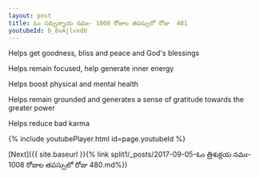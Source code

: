 ```yaml
---
layout: post
title: ఓం సమ్పన్నాయ నమః- 1008 రోజుల తపస్సులో రోజు  481
youtubeId: b_8vAjlvxdU
---
```

 
 
Helps get goodness, bliss and peace and God's blessings
 
Helps remain focused, help generate inner energy 
 
Helps boost physical and mental health 
 
Helps remain grounded and generates a sense of gratitude towards the greater power 
 
Helps reduce bad karma
 
 
 
 


{% include youtubePlayer.html id=page.youtubeId %}
 
[Next]({{ site.baseurl }}{% link  split1/_posts/2017-09-05-ఓం త్రిశుక్లయ నమః- 1008 రోజుల తపస్సులో రోజు  480.md%})
 
